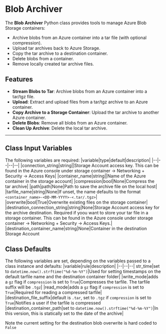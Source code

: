 # Blob Archiver

The **Blob Archiver** Python class provides tools to manage Azure Blob Storage containers:
- Archive blobs from an Azure container into a tar file (with optional compression).
- Upload tar archives back to Azure Storage.
- Copy the tar archive to a destination container.
- Delete blobs from a container.
- Remove locally created tar archive files.
## Features

-  **Stream Blobs to Tar**: Archive blobs from an Azure container into a tar/tgz file.
-  **Upload**: Extract and upload files from a tar/tgz archive to an Azure container.
-  **Copy Archive to a Storage Container**: Upload the tar archive to another Azure container.
-  **Delete Blobs**: Remove all blobs from an Azure container.
-  **Clean Up Archive**: Delete the local tar archive.
---
## Class Input Variables
The following variables are required:
|variable|type|default|description|
|--|--|--|--|
|connection_string|string||Storage Account access key. This can be found in the Azure console under storage container -> Networking + Security -> Access Keys|
|container_name|string||Name of the Azure container in the storage account|
|compression|bool|None|Compress the tar archive|
|path|path|None|Path to save the archive file on the local host|
|tarfile_name|string|None|If unset, the name defaults to the format `<container_name>-<DD-MM-YYYY>-<.tar/.tgz>`|
 |overwrite|bool|True|Overwrite existing files on the storage container|
 |destination_connection_string|string|None|Storage Account access key for the archive destination. Required if yoou want to store your tar file in a storage container. This can be found in the Azure console under storage container -> Networking + Security -> Access Keys.|
|destination_container_name|string|None|Container in the destination Storage Account

## Class Defaults
The following variables are set, depending on the variables passed to a class instance and defaults:
|variable|rule|description|
|--|--|--|
str_time|set to `datetime.now().strftime("%d-%m-%Y")`|Used for setting timestamps on the default tarfile name and the destination container folder|
|write_mode|adds a `gz` flag if `compression` is set to `True`|Compresses the tarfile. The tarfile suffix will be `.tgz`|
|read_mode|adds a `gz` flag if `compression` is set to `True`|Required for reading a compressed tarfile|
|destination_file_suffix|default is `.tar`, set to `.tgz` if `compression` is set to `True`|Notifies a user if the tarfile is compressed
|destination_container_path|set to `datetime.now().strftime("%d-%m-%Y")`|In this version, this is statically set to the date of the archive|

Note the current setting for the destination blob overwrite is hard coded to `False`